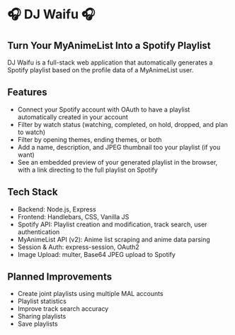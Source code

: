 # 🎧 DJ Waifu 🎧
## Turn Your MyAnimeList Into a Spotify Playlist

DJ Waifu is a full-stack web application that automatically generates a Spotify playlist based on the profile data of a MyAnimeList user.

## Features
- Connect your Spotify account with OAuth to have a playlist automatically created in your account
- Filter by watch status (watching, completed, on hold, dropped, and plan to watch)
- Filter by opening themes, ending themes, or both
- Add a name, description, and JPEG thumbnail too your playlist (if you want)
- See an embedded preview of your generated playlist in the browser, with a link directing to the full playlist on Spotify

## Tech Stack
- Backend: Node.js, Express
- Frontend: Handlebars, CSS, Vanilla JS
- Spotify API: Playlist creation and modification, track search, user authentication
- MyAnimeList API (v2): Anime list scraping and anime data parsing
- Session & Auth: express-session, OAuth2
- Image Upload: multer, Base64 JPEG upload to Spotify

## Planned Improvements
- Create joint playlists using multiple MAL accounts
- Playlist statistics
- Improve track search accuracy
- Sharing playlists
- Save playlists
